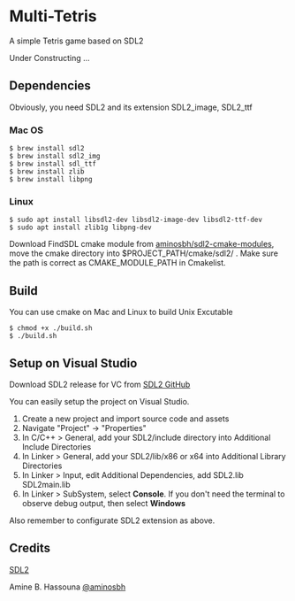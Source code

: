 # Multi-Tetris
A simple Tetris game based on SDL2

Under Constructing ...

## Dependencies
Obviously, you need SDL2 and its extension SDL2_image, SDL2_ttf
### Mac OS
~~~shell
$ brew install sdl2
$ brew install sdl2_img
$ brew install sdl_ttf
$ brew install zlib
$ brew install libpng
~~~
### Linux
~~~shell
$ sudo apt install libsdl2-dev libsdl2-image-dev libsdl2-ttf-dev
$ sudo apt install zlib1g libpng-dev
~~~

Download FindSDL cmake module from [aminosbh/sdl2-cmake-modules](https://github.com/aminosbh/sdl2-cmake-modules), move the cmake directory into $PROJECT_PATH/cmake/sdl2/ . Make sure the path is correct as CMAKE_MODULE_PATH in Cmakelist.

## Build
You can use cmake on Mac and Linux to build Unix Excutable
~~~
$ chmod +x ./build.sh
$ ./build.sh
~~~

## Setup on Visual Studio
Download SDL2 release for VC from [SDL2 GitHub](https://github.com/libsdl-org/SDL/releases/tag/release-2.24.0)

You can easily setup the project on Visual Studio. 

1. Create a new project and import source code and assets
2. Navigate "Project" -> "Properties"
3. In C/C++ > General, add your SDL2/include directory into Additional Include Directories
4. In Linker > General, add your SDL2/lib/x86 or x64 into Additional Library Directories
5. In Linker > Input, edit Additional Dependencies, add SDL2.lib SDL2main.lib
6. In Linker > SubSystem, select **Console**. If you don't need the terminal to observe debug output, then select **Windows**

Also remember to configurate SDL2 extension as above.

## Credits
[SDL2](https://github.com/libsdl-org)

Amine B. Hassouna [@aminosbh](https://gitlab.com/aminosbh)